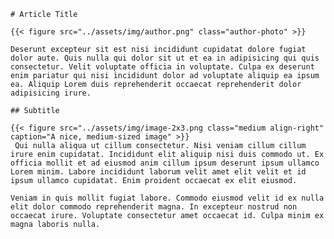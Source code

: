     
    # Article Title

    {{< figure src="../assets/img/author.png" class="author-photo" >}}

    Deserunt excepteur sit est nisi incididunt cupidatat dolore fugiat dolor aute. Quis nulla qui dolor sit ut et ea in adipisicing qui quis consectetur. Velit voluptate officia in voluptate. Culpa ex deserunt enim pariatur qui nisi incididunt dolor ad voluptate aliquip ea ipsum ea. Aliquip Lorem duis reprehenderit occaecat reprehenderit dolor adipisicing irure.

    ## Subtitle

    {{< figure src="../assets/img/image-2x3.png class="medium align-right" caption="A nice, medium-sized image" >}}
     Qui nulla aliqua ut cillum consectetur. Nisi veniam cillum cillum irure enim cupidatat. Incididunt elit aliquip nisi duis commodo ut. Ex officia mollit et ad eiusmod anim cillum ipsum deserunt ipsum ullamco Lorem minim. Labore incididunt laborum velit amet elit velit et id ipsum ullamco cupidatat. Enim proident occaecat ex elit eiusmod.

    Veniam in quis mollit fugiat labore. Commodo eiusmod velit id ex nulla elit dolor commodo reprehenderit magna. In excepteur nostrud non occaecat irure. Voluptate consectetur amet occaecat id. Culpa minim ex magna laboris nulla.